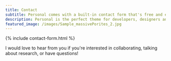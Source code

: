 ```yaml
---
title: Contact
subtitle: Personal comes with a built-in contact form that's free and easy to set up.
description: Personal is the perfect theme for developers, designers and other creatives.
featured_image: /images/Sample_massivePorites_2.jpg
---
```


{% include contact-form.html %}

I would love to hear from you if you're interested in collaborating, talking about research, or have questions!
